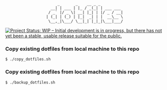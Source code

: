 ```

                       _       _    __ _ _
                    __| | ___ | |_ / _(_| | ___ ___
                   / _` |/ _ \| __| |_| | |/ _ / __|
                  | (_| | (_) | |_|  _| | |  __\__ \
                   \__,_|\___/ \__|_| |_|_|\___|___/

```
[![Project Status: WIP – Initial development is in progress, but there has not yet been a stable, usable release suitable for the public.](https://www.repostatus.org/badges/latest/wip.svg)](https://www.repostatus.org/#wip)

### Copy existing dotfiles from local machine to this repo
```
$ ./copy_dotfiles.sh
```

### Copy existing dotfiles from local machine to this repo
```
$ ./backup_dotfiles.sh
```
